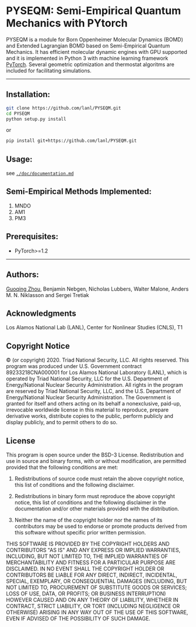 # PYSEQM: Semi-Empirical Quantum Mechanics with PYtorch

PYSEQM is a module for  Born Oppenheimer Molecular Dynamics (BOMD) and Extended Lagrangian  BOMD based on Semi-Empirical Quantum Mechanics. It has efficient molecular dynamic engines with GPU supported and it is implemented in Python 3 with machine learning framework [PyTorch](http://pytorch.org). Several geometric optimization and thermostat algoritms are included for facilitating simulations.

<hr/>

## Installation:

```bash
git clone https://github.com/lanl/PYSEQM.git
cd PYSEQM
python setup.py install
```
or
```bash
pip install git+https://github.com/lanl/PYSEQM.git
```

## Usage:
see [```./doc/documentation.md```](./doc/documentation.md)

## Semi-Empirical Methods Implemented:
1. MNDO
2. AM1
3. PM3

## Prerequisites:
* PyTorch>=1.2

<hr/>

## Authors:

[Guoqing Zhou](guoqingz@usc.edu), Benjamin Nebgen, Nicholas Lubbers, Walter Malone, Anders M. N. Niklasson and Sergei Tretiak

## Acknowledgments
Los Alamos National Lab (LANL), Center for Nonlinear Studies (CNLS), T1

## Copyright Notice

© (or copyright) 2020. Triad National Security, LLC. All rights reserved.
This program was produced under U.S. Government contract 89233218CNA000001 for Los Alamos
National Laboratory (LANL), which is operated by Triad National Security, LLC for the U.S.
Department of Energy/National Nuclear Security Administration. All rights in the program are
reserved by Triad National Security, LLC, and the U.S. Department of Energy/National Nuclear
Security Administration. The Government is granted for itself and others acting on its behalf a
nonexclusive, paid-up, irrevocable worldwide license in this material to reproduce, prepare
derivative works, distribute copies to the public, perform publicly and display publicly, and to permit
others to do so.

## License

This program is open source under the BSD-3 License.
Redistribution and use in source and binary forms, with or without
modification, are permitted provided that the following conditions are met:

1. Redistributions of source code must retain the above copyright notice, this
   list of conditions and the following disclaimer.

2. Redistributions in binary form must reproduce the above copyright notice,
   this list of conditions and the following disclaimer in the documentation
   and/or other materials provided with the distribution.

3. Neither the name of the copyright holder nor the names of its
   contributors may be used to endorse or promote products derived from
   this software without specific prior written permission.

THIS SOFTWARE IS PROVIDED BY THE COPYRIGHT HOLDERS AND CONTRIBUTORS "AS IS"
AND ANY EXPRESS OR IMPLIED WARRANTIES, INCLUDING, BUT NOT LIMITED TO, THE
IMPLIED WARRANTIES OF MERCHANTABILITY AND FITNESS FOR A PARTICULAR PURPOSE ARE
DISCLAIMED. IN NO EVENT SHALL THE COPYRIGHT HOLDER OR CONTRIBUTORS BE LIABLE
FOR ANY DIRECT, INDIRECT, INCIDENTAL, SPECIAL, EXEMPLARY, OR CONSEQUENTIAL
DAMAGES (INCLUDING, BUT NOT LIMITED TO, PROCUREMENT OF SUBSTITUTE GOODS OR
SERVICES; LOSS OF USE, DATA, OR PROFITS; OR BUSINESS INTERRUPTION) HOWEVER
CAUSED AND ON ANY THEORY OF LIABILITY, WHETHER IN CONTRACT, STRICT LIABILITY,
OR TORT (INCLUDING NEGLIGENCE OR OTHERWISE) ARISING IN ANY WAY OUT OF THE USE
OF THIS SOFTWARE, EVEN IF ADVISED OF THE POSSIBILITY OF SUCH DAMAGE.